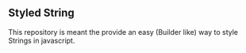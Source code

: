 ## Styled String

This repository is meant the provide an easy (Builder like) way to style Strings in javascript.
